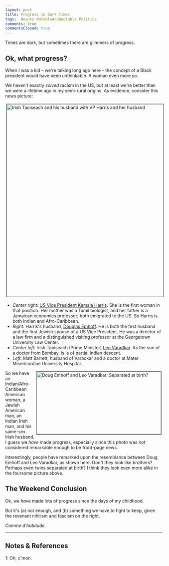 ```yaml
---
layout: post
title: Progress in Dark Times
tags:  Beauty NotableAndQuotable Politics
comments: true
commentsClosed: true
---
```


Times are dark, but sometimes there are glimmers of progress.  


## Ok, what progress?  

When I was a kid &ndash; we're talking long ago here &ndash; the concept of a Black
president would have been unthinkable.  A woman even more so.  

We haven't exactly _solved_ racism in the US, but at least we're better than we were a
lifetime ago in my semi-rural origins.  As evidence, consider this news picture:

<a href="https://twitter.com/liberaladvoc/status/1636728724535103489"><img src="{{ site.baseurl }}/images/2023-03-28-some-progress-taoiseach-w-vp.jpg" width="550" height="617" alt="Irish Taoiseach and his husband with VP Harris and her husband" title="Irish Taoiseach and his husband with VP Harris and her husband" style="margin: 3px 3px 3px 3px; border: 1px solid #000000;"></a>
- _Center right:_ [US Vice President Kamala Harris](https://en.wikipedia.org/wiki/Kamala_Harris).
  She is the first woman in that position.  Her mother was a Tamil biologist, and her
  father is a Jamaican economics professor; both emigrated to the US.  So Harris is both
  Indian and Afro-Caribbean.  
- _Right:_ Harris's husband, [Douglas Emhoff](https://en.wikipedia.org/wiki/Doug_Emhoff).
  He is both the first husband and the first Jewish spouse of a US Vice President.  He was
  a director of a law firm and a distinguished visiting professor at the Georgetown
  University Law Center.  
- _Center left:_ Irish Taoiseach (Prime Minister)
  [Leo Varadkar](https://en.wikipedia.org/wiki/Leo_Varadkar).  As the son of a doctor
  from Bombay, is is of partial Indian descent.  
- _Left:_ Matt Barrett, husband of Varadkar and a doctor at Mater Misericordiae University
  Hospital.  

<a href="{{ site.baseurl }}/images/2023-03-28-some-progress-emhoff-varadkar.jpg"><img src="{{ site.baseurl }}/images/2023-03-28-some-progress-emhoff-varadkar-thumb.jpg" width="400" height="200" alt="Doug Emhoff and Leo Varadkar: Separated at birth?" title="Doug Emhoff and Leo Varadkar: Separated at birth?" style="float: right; margin: 3px 3px 3px 3px; border: 1px solid #000000;"></a>
So we have an Indian/Afro-Caribbean American woman, a Jewish American man, an Indian Irish man, and
his same-sex Irish husband.  I guess we _have_ made progress, especially since this photo was
_not_ considered remarkable enough to be front-page news.  

Interestingly, people have remarked upon the resemblance between Doug Emhoff and Leo
Varadkar, as shown here.  Don't they look like brothers?  Perhaps even twins separated at
birth?  I think they look even more alike in the foursome picture above.  


## The Weekend Conclusion  

Ok, we _have_ made lots of progress since the days of my childhood.  

But it's (a) not enough, and (b) something we have to fight to keep, given the revenant
nihilism and fascism on the right.  

_Comme d'habitude._  

---

## Notes &amp; References  

<!--
<sup id="fn1a">[[1]](#fn1)</sup>

<a id="fn1">1</a>: ***, ["***"](***), *** [↩](#fn1a)  

<a href="{{ site.baseurl }}/images/***">
  <img src="{{ site.baseurl }}/images/***" width="400" height="***" alt="***" title="***" style="float: right; margin: 3px 3px 3px 3px; border: 1px solid #000000;">
</a>

<a href="***">
  <img src="{{ site.baseurl }}/images/***" width="550" height="***" alt="***" title="***" style="margin: 3px 3px 3px 3px; border: 1px solid #000000;">
</a>

<iframe width="400" height="224" src="***" allow="accelerometer; encrypted-media; gyroscope; picture-in-picture" allowfullscreen style="float: right; margin: 3px 3px 3px 3px; border: 1px solid #000000;"></iframe>
-->

<a id="fn1">1</a>: Oh, c'mon.  
